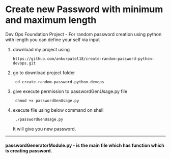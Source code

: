 # Create new Password with minimum and maximum length 
Dev Ops Foundation Project - For random password creation using python with length you can define your self via input


1) download my project using 

      `https://github.com/ankurpatel18/create-random-password-python-devops.git`
  

2) go to download project folder

        cd create-random-password-python-devops

3) give execute permission to passwordGenUsage.py file

        chmod +x passwordGenUsage.py

4) execute file using below command on shell

        ./passwordGenUsage.py

   It will give you new password.

***


#### passwordGeneratorModule.py - is the main file which has function which is creating password.
